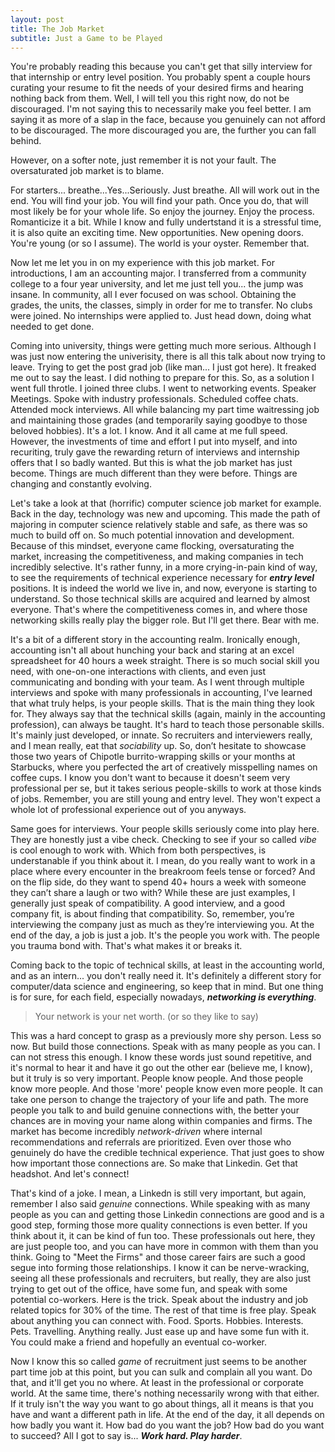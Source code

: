 ```yaml
---
layout: post
title: The Job Market
subtitle: Just a Game to be Played
---
```


You're probably reading this because you can't get that silly interview for that internship or entry level position. You probably spent a couple hours curating your resume to fit the needs of your desired firms and hearing nothing back from them. Well, I will tell you this right now, do not be discouraged. I'm not saying this to necessarily make you feel better. I am saying it as more of a slap in the face, because you genuinely can not afford to be discouraged. The more discouraged you are, the further you can fall behind. 

However, on a softer note, just remember it is not your fault. The oversaturated job market is to blame. 

For starters... breathe...Yes...Seriously. Just breathe. All will work out in the end. You will find your job. You will find your path. Once you do, that will most likely be for your whole life. So enjoy the journey. Enjoy the process. Romanticize it a bit. While I know and fully undertstand it is a stressful time, it is also quite an exciting time. New opportunities. New opening doors. You're young (or so I assume). The world is your oyster. Remember that. 

Now let me let you in on my experience with this job market. For introductions, I am an accounting major. I transferred from a community college to a four year university, and let me just tell you... the jump was insane. In community, all I ever focused on was school. Obtaining the grades, the units, the classes, simply in order for me to transfer. No clubs were joined. No internships were applied to. Just head down, doing what needed to get done.

Coming into university, things were getting much more serious. Although I was just now entering the univerisity, there is all this talk about now trying to leave. Trying to get the post grad job (like man... I just got here). It freaked me out to say the least. I did nothing to prepare for this. So, as a solution I went full throtle. I joined three clubs. I went to networking events. Speaker Meetings. Spoke with industry professionals. Scheduled coffee chats. Attended mock interviews. All while balancing my part time waitressing job and maintaining those grades (and temporarily saying goodbye to those beloved hobbies). It's a lot. I know. And it all came at me full speed. However, the investments of time and effort I put into myself, and into recuriting, truly gave the rewarding return of interviews and internship offers that I so badly wanted. But this is what the job market has just become. Things are much different than they were before. Things are changing and constantly evolving.

Let's take a look at that (horrific) computer science job market for example. Back in the day, technology was new and upcoming. This made the path of majoring in computer science relatively stable and safe, as there was so much to build off on. So much potential innovation and development. Because of this mindset, everyone came flocking, oversaturating the market, increasing the competitiveness, and making companies in tech incredibly selective. It's rather funny, in a more crying-in-pain kind of way, to see the requirements of technical experience necessary for ***entry level*** positions. It is indeed the world we live in, and now, everyone is starting to understand. So those technical skills are acquired and learned by almost everyone. That's where the competitiveness comes in, and where those networking skills really play the bigger role. But I'll get there. Bear with me. 

It's a bit of a different story in the accounting realm. Ironically enough, accounting isn't all about hunching your back and staring at an excel spreadsheet for 40 hours a week straight. There is so much social skill you need, with one-on-one interactions with clients, and even just communicating and bonding with your team. As I went through multiple interviews and spoke with many professionals in accounting, I've learned that what truly helps, is your people skills. That is the main thing they look for. They always say that the technical skills (again, mainly in the accounting profession), can always be taught. It's hard to teach those personable skills. It's mainly just developed, or innate. So recruiters and interviewers really, and I mean really, eat that *sociability* up. So, don’t hesitate to showcase those two years of Chipotle burrito-wrapping skills or your months at Starbucks, where you perfected the art of creatively misspelling names on coffee cups. I know you don't want to because it doesn't seem very professional per se, but it takes serious people-skills to work at those kinds of jobs. Remember, you are still young and entry level. They won't expect a whole lot of professional experience out of you anyways.

Same goes for interviews. Your people skills seriously come into play here. They are honestly just a vibe check. Checking to see if your so called *vibe* is cool enough to work with. Which from both perspectives, is understanable if you think about it. I mean, do you really want to work in a place where every encounter in the breakroom feels tense or forced? And on the flip side, do they want to spend 40+ hours a week with someone they can’t share a laugh or two with? While these are just examples, I generally just speak of compatibility. A good interview, and a good company fit, is about finding that compatibility. So, remember, you’re interviewing the company just as much as they’re interviewing you. At the end of the day, a job is just a job. It's the people you work with. The people you trauma bond with. That's what makes it or breaks it. 

Coming back to the topic of technical skills, at least in the accounting world, and as an intern... you don't really need it. It's definitely a different story for computer/data science and engineering, so keep that in mind. But one thing is for sure, for each field, especially nowadays, ***networking is everything***. 

> Your network is your net worth. (or so they like to say)

This was a hard concept to grasp as a previously more shy person. Less so now. But build those connections. Speak with as many people as you can. I can not stress this enough. I know these words just sound repetitive, and it's normal to hear it and have it go out the other ear (believe me, I know), but it truly is so very important. People know people. And those people know more people. And those 'more' people know even more people. It can take one person to change the trajectory of your life and path. The more people you talk to and build genuine connections with, the better your chances are in moving your name along within companies and firms. The market has become incredibly *network-driven* where internal recommendations and referrals are prioritized. Even over those who genuinely do have the credible technical experience. That just goes to show how important those connections are. So make that Linkedin. Get that headshot. And let's connect! 

That's kind of a joke. I mean, a Linkedn is still very important, but again, remember I also said *genuine* connections. While speaking with as many people as you can and getting those Linkedin connections are good and is a good step, forming those more quality connections is even better. If you think about it, it can be kind of fun too. These professionals out here, they are just people too, and you can have more in common with them than you think. Going to "Meet the Firms" and those career fairs are such a good segue into forming those relationships. I know it can be nerve-wracking, seeing all these professionals and recruiters, but really, they are also just trying to get out of the office, have some fun, and speak with some potential co-workers. Here is the trick. Speak about the industry and job related topics for 30% of the time. The rest of that time is free play. Speak about anything you can connect with. Food. Sports. Hobbies. Interests. Pets. Travelling. Anything really. Just ease up and have some fun with it. You could make a friend and hopefully an eventual co-worker. 

Now I know this so called *game* of recruitment just seems to be another part time job at this point, but you can sulk and complain all you want. Do that, and it'll get you no where. At least in the professional or corporate world. At the same time, there's nothing necessarily wrong with that either. If it truly isn't the way you want to go about things, all it means is that you have and want a different path in life. At the end of the day, it all depends on how badly you want it. How bad do you want the job? How bad do you want to succeed? All I got to say is... ***Work hard. Play harder***. 

